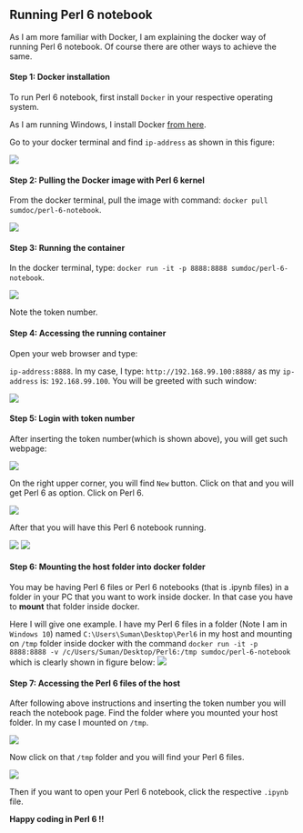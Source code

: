 ## Running Perl 6 notebook

As I am more familiar with Docker, I am explaining the docker way of running Perl 6 notebook. Of course there are other ways to achieve the same.

#### Step 1: Docker installation

To run Perl 6 notebook, first install `Docker` in your respective operating system.

As I am running Windows, I install Docker [from here](https://github.com/docker/toolbox/releases).

Go to your docker terminal and find `ip-address` as shown in this figure:

![](https://i.imgur.com/RO0Kfer.png)

#### Step 2: Pulling the Docker image with Perl 6 kernel

From the docker terminal, pull the image with command:
`docker pull sumdoc/perl-6-notebook`.

![](https://i.imgur.com/34Zd14v.png)

#### Step 3: Running the container

In the docker terminal, type:
`docker run -it -p 8888:8888 sumdoc/perl-6-notebook`.

![](https://i.imgur.com/YSIOKHZ.png)

Note the token number.

#### Step 4: Accessing the running container

Open your web browser and type:

`ip-address:8888`. In my case, I type:
`http://192.168.99.100:8888/` as my `ip-address` is:
`192.168.99.100`.
You will be greeted with such window:

![](https://i.imgur.com/hGitH7L.png)

#### Step 5: Login with token number 

After inserting the token number(which is shown above), you will get such webpage:

![](https://i.imgur.com/EcOnT92.png)

On the right upper corner, you will find `New` button. Click on that and you will get Perl 6 as option. Click on Perl 6.

![](https://i.imgur.com/5e6VOVX.png)


After that you will have this Perl 6 notebook running.

![](https://i.imgur.com/JE4r3kl.png)
![](https://i.imgur.com/1lCXtTh.png)

#### Step 6: Mounting the host folder into docker folder

You may be having Perl 6 files or Perl 6 notebooks (that is .ipynb files)
in a folder in your PC that you want to work inside docker. In that case you have to 
**mount** that folder inside docker. 

Here I will give one example. I have my Perl 6 files in a folder (Note I am in `Windows 10`)
named `C:\Users\Suman\Desktop\Perl6` in my host and mounting on `/tmp` folder inside docker with the command `docker run -it -p 8888:8888 -v /c/Users/Suman/Desktop/Perl6:/tmp sumdoc/perl-6-notebook` which is clearly shown in figure below:
![](https://i.imgur.com/7cBYs0J.png)

#### Step 7: Accessing the Perl 6 files of the host

After following above instructions and inserting the token number you will reach the notebook page. Find the folder where you mounted your host folder. In my case I mounted on `/tmp`.

![](https://i.imgur.com/dCaNB2j.png)

Now click on that `/tmp` folder and you will find your Perl 6 files.

![](https://i.imgur.com/r9oeJm5.png)

Then if you want to open your Perl 6 notebook, click the respective `.ipynb` file. 

**Happy coding in Perl 6 !!**

